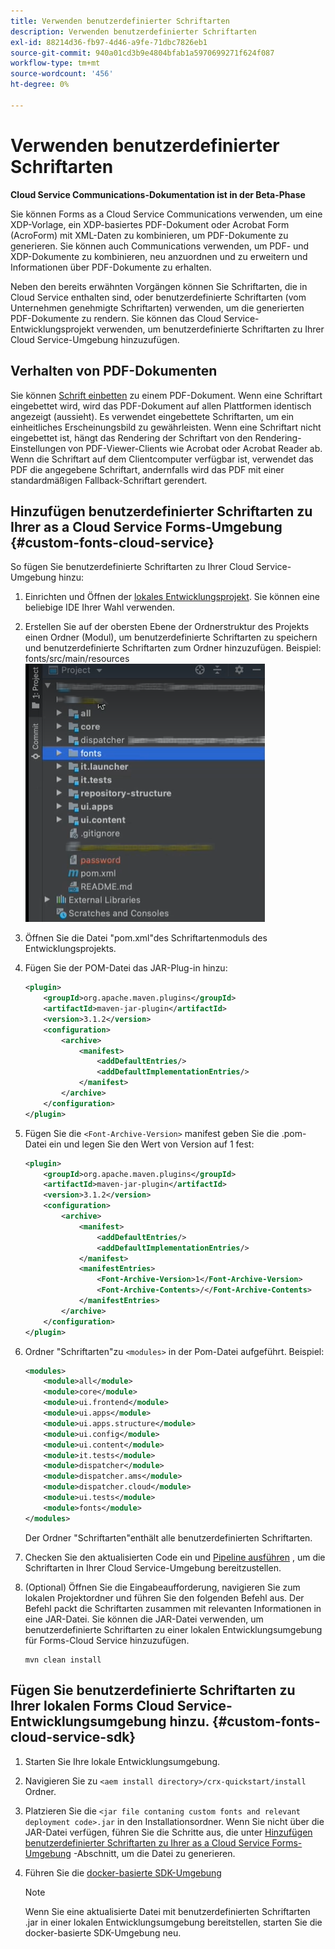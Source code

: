 ```yaml
---
title: Verwenden benutzerdefinierter Schriftarten
description: Verwenden benutzerdefinierter Schriftarten
exl-id: 88214d36-fb97-4d46-a9fe-71dbc7826eb1
source-git-commit: 940a01cd3b9e4804bfab1a5970699271f624f087
workflow-type: tm+mt
source-wordcount: '456'
ht-degree: 0%

---
```


# Verwenden benutzerdefinierter Schriftarten

**Cloud Service Communications-Dokumentation ist in der Beta-Phase**

Sie können Forms as a Cloud Service Communications verwenden, um eine XDP-Vorlage, ein XDP-basiertes PDF-Dokument oder Acrobat Form (AcroForm) mit XML-Daten zu kombinieren, um PDF-Dokumente zu generieren. Sie können auch Communications verwenden, um PDF- und XDP-Dokumente zu kombinieren, neu anzuordnen und zu erweitern und Informationen über PDF-Dokumente zu erhalten.

Neben den bereits erwähnten Vorgängen können Sie Schriftarten, die in Cloud Service enthalten sind, oder benutzerdefinierte Schriftarten (vom Unternehmen genehmigte Schriftarten) verwenden, um die generierten PDF-Dokumente zu rendern. Sie können das Cloud Service-Entwicklungsprojekt verwenden, um benutzerdefinierte Schriftarten zu Ihrer Cloud Service-Umgebung hinzuzufügen.

## Verhalten von PDF-Dokumenten

Sie können [Schrift einbetten](https://adobedocs.github.io/experience-manager-forms-cloud-service-developer-reference/api/sync/#tag/PDFOutputOptions) zu einem PDF-Dokument. Wenn eine Schriftart eingebettet wird, wird das PDF-Dokument auf allen Plattformen identisch angezeigt (aussieht). Es verwendet eingebettete Schriftarten, um ein einheitliches Erscheinungsbild zu gewährleisten. Wenn eine Schriftart nicht eingebettet ist, hängt das Rendering der Schriftart von den Rendering-Einstellungen von PDF-Viewer-Clients wie Acrobat oder Acrobat Reader ab. Wenn die Schriftart auf dem Clientcomputer verfügbar ist, verwendet das PDF die angegebene Schriftart, andernfalls wird das PDF mit einer standardmäßigen Fallback-Schriftart gerendert.

## Hinzufügen benutzerdefinierter Schriftarten zu Ihrer as a Cloud Service Forms-Umgebung {#custom-fonts-cloud-service}

So fügen Sie benutzerdefinierte Schriftarten zu Ihrer Cloud Service-Umgebung hinzu:

1. Einrichten und Öffnen der [lokales Entwicklungsprojekt](setup-local-development-environment.md). Sie können eine beliebige IDE Ihrer Wahl verwenden.
1. Erstellen Sie auf der obersten Ebene der Ordnerstruktur des Projekts einen Ordner (Modul), um benutzerdefinierte Schriftarten zu speichern und benutzerdefinierte Schriftarten zum Ordner hinzuzufügen. Beispiel: fonts/src/main/resources
   ![Ordner &quot;Schriftarten&quot;](assets/fonts.png)

1. Öffnen Sie die Datei &quot;pom.xml&quot;des Schriftartenmoduls des Entwicklungsprojekts.
1. Fügen Sie der POM-Datei das JAR-Plug-in hinzu:

   ```xml
   <plugin>
       <groupId>org.apache.maven.plugins</groupId>
       <artifactId>maven-jar-plugin</artifactId>
       <version>3.1.2</version>
       <configuration>
           <archive>
               <manifest>
                   <addDefaultEntries/>
                   <addDefaultImplementationEntries/>
               </manifest>
           </archive>
       </configuration>
   </plugin>
   ```


1. Fügen Sie die `<Font-Archive-Version>` manifest geben Sie die .pom-Datei ein und legen Sie den Wert von Version auf 1 fest:

   ```xml
   <plugin>
       <groupId>org.apache.maven.plugins</groupId>
       <artifactId>maven-jar-plugin</artifactId>
       <version>3.1.2</version>
       <configuration>
           <archive>
               <manifest>
                   <addDefaultEntries/>
                   <addDefaultImplementationEntries/>
               </manifest>
               <manifestEntries>
                   <Font-Archive-Version>1</Font-Archive-Version>
                   <Font-Archive-Contents>/</Font-Archive-Contents>
               </manifestEntries> 
           </archive>
       </configuration>
   </plugin>
   ```

1. Ordner &quot;Schriftarten&quot;zu `<modules>` in der Pom-Datei aufgeführt. Beispiel:

   ```xml
   <modules>
       <module>all</module>
       <module>core</module>
       <module>ui.frontend</module>
       <module>ui.apps</module>
       <module>ui.apps.structure</module>
       <module>ui.config</module>
       <module>ui.content</module>
       <module>it.tests</module>
       <module>dispatcher</module>
       <module>dispatcher.ams</module>
       <module>dispatcher.cloud</module>
       <module>ui.tests</module>
       <module>fonts</module>
   </modules>
   ```

   Der Ordner &quot;Schriftarten&quot;enthält alle benutzerdefinierten Schriftarten.

1. Checken Sie den aktualisierten Code ein und [Pipeline ausführen](/help/implementing/cloud-manager/deploy-code.md) , um die Schriftarten in Ihrer Cloud Service-Umgebung bereitzustellen.

1. (Optional) Öffnen Sie die Eingabeaufforderung, navigieren Sie zum lokalen Projektordner und führen Sie den folgenden Befehl aus. Der Befehl packt die Schriftarten zusammen mit relevanten Informationen in eine JAR-Datei. Sie können die JAR-Datei verwenden, um benutzerdefinierte Schriftarten zu einer lokalen Entwicklungsumgebung für Forms-Cloud Service hinzuzufügen.

   ```shell
   mvn clean install
   ```

## Fügen Sie benutzerdefinierte Schriftarten zu Ihrer lokalen Forms Cloud Service-Entwicklungsumgebung hinzu. {#custom-fonts-cloud-service-sdk}

1. Starten Sie Ihre lokale Entwicklungsumgebung.
1. Navigieren Sie zu `<aem install directory>/crx-quickstart/install` Ordner.
1. Platzieren Sie die `<jar file contaning custom fonts and relevant deployment code>.jar` in den Installationsordner. Wenn Sie nicht über die JAR-Datei verfügen, führen Sie die Schritte aus, die unter [Hinzufügen benutzerdefinierter Schriftarten zu Ihrer as a Cloud Service Forms-Umgebung](#custom-fonts-cloud-service) -Abschnitt, um die Datei zu generieren.
1. Führen Sie die [docker-basierte SDK-Umgebung](setup-local-development-environment.md#docker-microservices)


   >[!NOTE]
   >
   >Wenn Sie eine aktualisierte Datei mit benutzerdefinierten Schriftarten .jar in einer lokalen Entwicklungsumgebung bereitstellen, starten Sie die docker-basierte SDK-Umgebung neu.
